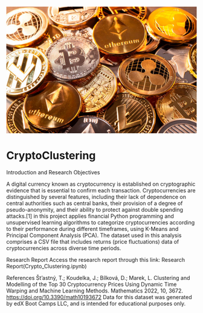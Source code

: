![Crypto Currencies](crypto.jpg)

# CryptoClustering

Introduction and Research Objectives

A digital currency known as cryptocurrency is established on cryptographic evidence that is essential to confirm each transaction. Cryptocurrencies are distinguished by several features, including their lack of dependence on central authorities such as central banks, their provision of a degree of pseudo-anonymity, and their ability to protect against double spending attacks.[1] in this project applies financial Python programming and unsupervised learning algorithms to categorize cryptocurrencies according to their performance during different timeframes, using K-Means and Principal Component Analysis (PCA). The dataset used in this analysis comprises a CSV file that includes returns (price fluctuations) data of cryptocurrencies across diverse time periods.


Research Report
Access the research report through this link: Research Report(Crypto_Clustering.ipynb)


References
Št’astný, T.; Koudelka, J.; Bílková, D.; Marek, L. Clustering and Modelling of the Top 30 Cryptocurrency Prices Using Dynamic Time Warping and Machine Learning Methods. Mathematics 2022, 10, 3672. https://doi.org/10.3390/math10193672
Data for this dataset was generated by edX Boot Camps LLC, and is intended for educational purposes only.
